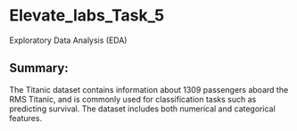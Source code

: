 # Elevate_labs_Task_5
Exploratory Data Analysis (EDA)

## Summary:  

The Titanic dataset contains information about 1309 passengers aboard the RMS Titanic, and is 
commonly used for classification tasks such as predicting survival. The dataset includes both numerical 
and categorical features. 
  
  
